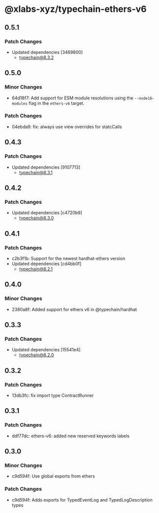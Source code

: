 # @xlabs-xyz/typechain-ethers-v6

## 0.5.1

### Patch Changes

- Updated dependencies [3469800]
  - typechain@8.3.2

## 0.5.0

### Minor Changes

- 64d18f7: Add support for ESM module resolutions using the `--node16-modules` flag in the `ethers-v6` target.

### Patch Changes

- 04ebda9: fix: always use view overrides for statcCalls

## 0.4.3

### Patch Changes

- Updated dependencies [9107713]
  - typechain@8.3.1

## 0.4.2

### Patch Changes

- Updated dependencies [c4720b9]
  - typechain@8.3.0

## 0.4.1

### Patch Changes

- c2b3f1b: Support for the newest hardhat-ethers version
- Updated dependencies [cd4bb0f]
  - typechain@8.2.1

## 0.4.0

### Minor Changes

- 2380a8f: Added support for ethers v6 in @typechain/hardhat

## 0.3.3

### Patch Changes

- Updated dependencies [15541e4]
  - typechain@8.2.0

## 0.3.2

### Patch Changes

- 13db3fc: fix import type ContractRunner

## 0.3.1

### Patch Changes

- ddf77dc: ethers-v6: added new reserved keywords labels

## 0.3.0

### Minor Changes

- c9d594f: Use global exports from ethers

### Patch Changes

- c9d594f: Adds exports for TypedEventLog and TypedLogDescription types
